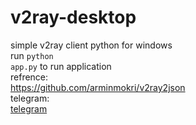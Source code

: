 # v2ray-desktop
simple v2ray client python for windows
<br>
run <code>python app.py</code> to run application
<br>
refrence:
<br>
<a href='https://github.com/arminmokri/v2ray2json'>https://github.com/arminmokri/v2ray2json</a>
<br>
telegram:
<br>
<a href='https://t.me/devue3'>telegram</a>
